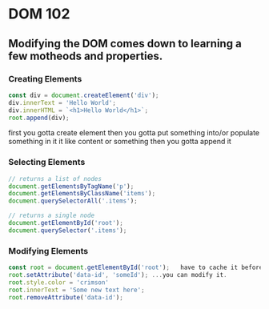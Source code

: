 # DOM 102
## Modifying the DOM comes down to learning a few motheods and properties.

### Creating Elements
```javascript
const div = document.createElement('div');
div.innerText = 'Hello World';
div.innerHTML = `<h1>Hello World</h1>`;
root.append(div);
```
first you gotta create element
then you gotta put something into/or populate something in it it like content or something
then you gotta append it


### Selecting Elements
```javascript
// returns a list of nodes
document.getElementsByTagName('p');
document.getElementsByClassName('items');
document.querySelectorAll('.items');

// returns a single node
document.getElementById('root');
document.querySelector('.items');

```

### Modifying Elements
```javascript
const root = document.getElementById('root');   have to cache it before...
root.setAttribute('data-id', 'someId'); ...you can modify it.
root.style.color = 'crimson'
root.innerText = 'Some new text here';
root.removeAttribute('data-id');

```

